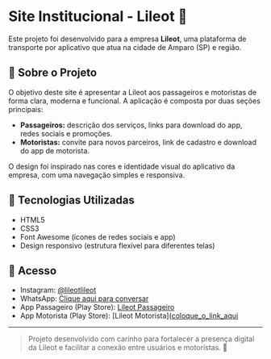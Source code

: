 # Site Institucional - Lileot 🚗

Este projeto foi desenvolvido para a empresa **Lileot**, uma plataforma de transporte por aplicativo que atua na cidade de Amparo (SP) e região.

## 📄 Sobre o Projeto

O objetivo deste site é apresentar a Lileot aos passageiros e motoristas de forma clara, moderna e funcional. A aplicação é composta por duas seções principais:

- **Passageiros:** descrição dos serviços, links para download do app, redes sociais e promoções.
- **Motoristas:** convite para novos parceiros, link de cadastro e download do app de motorista.

O design foi inspirado nas cores e identidade visual do aplicativo da empresa, com uma navegação simples e responsiva.

## 🔧 Tecnologias Utilizadas

- HTML5
- CSS3
- Font Awesome (ícones de redes sociais e app)
- Design responsivo (estrutura flexível para diferentes telas)

## 📲 Acesso

- Instagram: [@lileotlileot](https://instagram.com/lileotlileot)
- WhatsApp: [Clique aqui para conversar](https://wa.me/19997376030)
- App Passageiro (Play Store): [Lileot Passageiro](https://play.google.com/store/apps/details?id=br.com.lileot.passenger.drivermachine)
- App Motorista (Play Store): [Lileot Motorista]([coloque_o_link_aqui](https://play.google.com/store/apps/details?id=br.com.lileot.taxi.drivermachine)

---

> Projeto desenvolvido com carinho para fortalecer a presença digital da Lileot e facilitar a conexão entre usuários e motoristas. 🚀
